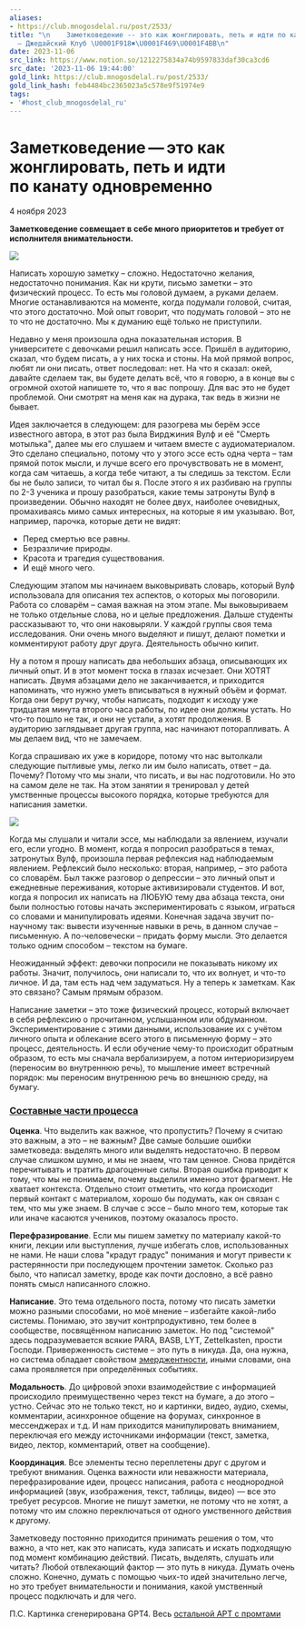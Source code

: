 ```yaml
---
aliases:
- https://club.mnogosdelal.ru/post/2533/
title: "\n    Заметковедение -- это как жонглировать, петь и идти по канату одновременно
  — Джедайский Клуб \U0001F918✖️\U0001F469‍\U0001F4BB‍\n"
date: 2023-11-06
src_link: https://www.notion.so/1212275834a74b9597833daf30ca3cd6
src_date: '2023-11-06 19:44:00'
gold_link: https://club.mnogosdelal.ru/post/2533/
gold_link_hash: feb4484bc2365023a5c578e9f51974e9
tags:
- '#host_club_mnogosdelal_ru'
---
```



Заметковедение — это как жонглировать, петь и идти по канату одновременно
=========================================================================


4 ноября 2023


**Заметковедение совмещает в себе много приоритетов и требует от исполнителя внимательности.**


![](https://i.club.mnogosdelal.ru/5826bda14f0ff05d67365a642538b1d106aa1e9b5f206b5c515cb5b393b97071.png)


Написать хорошую заметку – сложно. Недостаточно желания, недостаточно понимания. Как ни крути, письмо заметки – это физический процесс. То есть мы головой думаем, а руками делаем. Многие останавливаются на моменте, когда подумали головой, считая, что этого достаточно. Мой опыт говорит, что подумать головой – это не то что не достаточно. Мы к думанию ещё только не приступили.


Недавно у меня произошла одна показательная история. В университете с девочками решил написать эссе. Пришёл в аудиторию, сказал, что будем писать, а у них тоска и стоны. На мой прямой вопрос, любят ли они писать, ответ последовал: нет. На что я сказал: окей, давайте сделаем так, вы будете делать всё, что я говорю, а в конце вы с огромной охотой напишете то, что я вас попрошу. Для вас это не будет проблемой. Они смотрят на меня как на дурака, так ведь в жизни не бывает.


Идея заключается в следующем: для разогрева мы берём эссе известного автора, в этот раз была Вирджиния Вулф и её "Смерть мотылька", далее мы его слушаем и читаем вместе с аудиоматериалом. Это сделано специально, потому что у этого эссе есть одна черта – там прямой поток мысли, и лучше всего его прочувствовать не в момент, когда сам читаешь, а когда тебе читают, а ты следишь за текстом. Если бы не было записи, то читал бы я. После этого я их разбиваю на группы по 2-3 ученика и прошу разобраться, какие темы затронуты Вулф в произведении. Обычно находят не более двух, наиболее очевидных, промахиваясь мимо самых интересных, на которые я им указываю. Вот, например, парочка, которые дети не видят:


* Перед смертью все равны.
* Безразличие природы.
* Красота и трагедия существования.
* И ещё много чего.


Следующим этапом мы начинаем выковыривать словарь, который Вулф использовала для описания тех аспектов, о которых мы поговорили. Работа со словарём – самая важная на этом этапе. Мы выковыриваем не только отдельные слова, но и целые предложения. Дальше студенты рассказывают то, что они наковыряли. У каждой группы своя тема исследования. Они очень много выделяют и пишут, делают пометки и комментируют работу друг друга. Деятельность обычно кипит.


Ну а потом я прошу написать два небольших абзаца, описывающих их личный опыт. И в этот момент тоска в глазах исчезает. Они ХОТЯТ написать. Двумя абзацами дело не заканчивается, и приходится напоминать, что нужно уметь вписываться в нужный объём и формат. Когда они берут ручку, чтобы написать, подходит к исходу уже тридцатая минута второго часа работы, по идее они должны устать. Но что-то пошло не так, и они не устали, а хотят продолжения. В аудиторию заглядывает другая группа, нас начинают поторапливать. А мы делаем вид, что не замечаем.


Когда спрашиваю их уже в коридоре, потому что нас вытолкали следующие пытливые умы, легко ли им было написать, ответ – да. Почему? Потому что мы знали, что писать, и вы нас подготовили. Но это на самом деле не так. На этом занятии я тренировал у детей умственные процессы высокого порядка, которые требуются для написания заметки.


![](https://i.club.mnogosdelal.ru/ee6e53d7bd194653980e1de4a1c9acb5aed2e130e0811307ff4523e099a59398.jpe)


Когда мы слушали и читали эссе, мы наблюдали за явлением, изучали его, если угодно. В момент, когда я попросил разобраться в темах, затронутых Вулф, произошла первая рефлексия над наблюдаемым явлением. Рефлексий было несколько: вторая, например, – это работа со словарём. Был также разговор о депрессии – это личный опыт и ежедневные переживания, которые активизировали студентов. И вот, когда я попросил их написать на ЛЮБУЮ тему два абзаца текста, они были полностью готовы начать экспериментировать с языком, играться со словами и манипулировать идеями. Конечная задача звучит по-научному так: вывести изученные навыки в речь, в данном случае – письменную. А по-человечески – придать форму мысли. Это делается только одним способом – текстом на бумаге.


Неожиданный эффект: девочки попросили не показывать никому их работы. Значит, получилось, они написали то, что их волнует, и что-то личное. И да, там есть над чем задуматься. Ну а теперь к заметкам. Как это связано? Самым прямым образом.


Написание заметки – это тоже физический процесс, который включает в себя рефлексию о прочитанном, услышанном или обдуманном. Экспериментирование с этими данными, использование их с учётом личного опыта и облекание всего этого в письменную форму – это процесс, деятельность. И если обучение чему-то происходит обратным образом, то есть мы сначала вербализируем, а потом интериоризируем (переносим во внутреннюю речь), то мышление имеет встречный порядок: мы переносим внутреннюю речь во внешнюю среду, на бумагу.


### [Составные части процесса](#Sostavnye-chasti-protsessa)


**Оценка**. Что выделить как важное, что пропустить? Почему я считаю это важным, а это – не важным? Две самые большие ошибки заметковеда: выделять много или выделять недостаточно. В первом случае слишком шумно, и мы не знаем, что там ценное. Снова придётся перечитывать и тратить драгоценные силы. Вторая ошибка приводит к тому, что мы не понимаем, почему выделили именно этот фрагмент. Не хватает контекста. Отдельно стоит отметить, что когда происходит первый контакт с материалом, хорошо бы подумать, как он связан с тем, что мы уже знаем. В случае с эссе – было много тем, которые так или иначе касаются учеников, поэтому оказалось просто.


**Перефразирование**. Если мы пишем заметку по материалу какой-то книги, лекции или выступления, лучше избегать слов, использованных не нами. Не наши слова "крадут градус" понимания и могут привести к растерянности при последующем прочтении заметок. Сколько раз было, что написал заметку, вроде как почти дословно, а всё равно понять смысл написанного сложно.


**Написание**. Это тема отдельного поста, потому что писать заметки можно разными способами, но моё мнение – избегайте какой-либо системы. Понимаю, это звучит контрпродуктивно, тем более в сообществе, посвящённом написанию заметок. Но под "системой" здесь подразумевается всякие PARA, BASB, LYT, Zettelkasten, прости Господи. Приверженность системе – это путь в никуда. Да, она нужна, но система обладает свойством [эмерджентности](https://rustamagamaliev.ru/?p=647), иными словами, она сама проявляется при определённых событиях.


**Модальность**. До цифровой эпохи взаимодействие с информацией происходило преимущественно через текст на бумаге, а до этого – устно. Сейчас это не только текст, но и картинки, видео, аудио, схемы, комментарии, асинхронное общение на форумах, синхронное в мессенджерах и т.д. И нам приходится манипулировать вниманием, переключая его между источниками информации (текст, заметка, видео, лектор, комментарий, ответ на сообщение).


**Координация**. Все элементы тесно переплетены друг с другом и требуют внимания. Оценка важности или неважности материала, перефразирование идеи, процесс написания, работа с неоднородной информацией (звук, изображения, текст, таблицы, видео) — все это требует ресурсов. Многие не пишут заметки, не потому что не хотят, а потому что им сложно переключаться от одного умственного действия к другому.


Заметковеду постоянно приходится принимать решения о том, что важно, а что нет, как это написать, куда записать и искать подходящую под момент комбинацию действий. Писать, выделять, слушать или читать? Любой отвлекающий фактор — это путь в никуда. Думать очень сложно. Конечно, думать с помощью чьих-то идей значительно легче, но это требует внимательности и понимания, какой умственный процесс подключать и для чего.


П.С. Картинка сгенерирована GPT4. Весь [остальной АРТ с промтами](https://rustamagamaliev.ru/?page_id=2165)